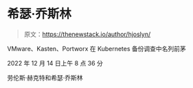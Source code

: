 # 希瑟·乔斯林

> 原文：<https://thenewstack.io/author/hjoslyn/>

VMware、Kasten、Portworx 在 Kubernetes 备份调查中名列前茅

2022 年 12 月 14 日上午 8 点 36 分

劳伦斯·赫克特和希瑟·乔斯林